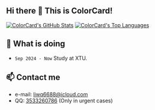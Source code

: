 ## Hi there 👋 This is ColorCard!


[![ColorCard's GitHub Stats](https://github-readme-stats.vercel.app/api?username=colorcard&count_private=true&show_icons=true&line_height=40)](https://github.com/ColorCard)
[![ColorCard's Top Languages](https://github-readme-stats.vercel.app/api/top-langs/?username=colorcard&show_icons=true)](https://github.com/ColorCard)

## 🔭 What is doing
- `Sep 2024 - Now` Study at XTU.

## 📫 Contact me
- e-mail: [liwq6688@icloud.com](liwq6688@icloud.com)
- QQ:  [3533260786](http://wpa.qq.com/msgrd?v=3&uin=3533260786&site=qq&menu=yes) (Only in urgent cases)

<!--
**ColorCard/colorcard** is a ✨ _special_ ✨ repository because its `README.md` (this file) appears on your GitHub profile.

Here are some ideas to get you started:

- 🔭 I’m currently working on ...
- 🌱 I’m currently learning ...
- 👯 I’m looking to collaborate on ...
- 🤔 I’m looking for help with ...
- 💬 Ask me about ...
- 📫 How to reach me: ...
- 😄 Pronouns: ...
- ⚡ Fun fact: ...
-->
